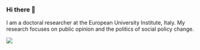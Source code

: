 ### Hi there 👋

I am a doctoral researcher at the European University Institute, Italy. My research focuses on public opinion and the politics of social policy change.

![](https://github-readme-stats.vercel.app/api/top-langs/?username=daniel-alves-fernandes)
